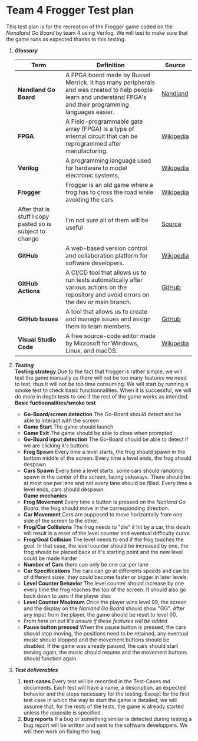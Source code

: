 # Team 4 Frogger Test plan
This test plan is for the recreation of the Frogger game coded on the *Nandland Go Board*  by team 4 using Verilog. We will test to make sure that the game runs as expected thanks to this testing.

1. ***Glossary***

    | Term | Definition | Source |
    | ---- | ---------- | ------ |
    | **Nandland Go Board** | A FPGA board made by Russel Merrick. It has many peripherals and was created to help people learn and understand FPGA's and their programming languages easier.| [Nandland](https://nandland.com/the-go-board/) |
    | **FPGA** | A Field-programmable gate array (FPGA) Is a type of internal circuit that can be reprogrammed after manufacturing. | [Wikipedia](https://en.wikipedia.org/wiki/Field-programmable_gate_array) |
    | **Verilog** | A programming language used for hardware to model electronic systems,  | [Wikipedia](https://en.wikipedia.org/wiki/Verilog) |
    | **Frogger** | Frogger is an old game where a frog has to cross the road while avoiding the cars | [Wikipedia](https://en.wikipedia.org/wiki/Frogger) |
    | After that is stuff I copy pasted so is subject to change | I'm not sure all of them will be useful| [Source](https://www.youtube.com/watch?v=uKeKuaJ4nlw) |
    | **GitHub** | A web-based version control and collaboration platform for software developers. | [Wikipedia](https://en.wikipedia.org/wiki/GitHub) |
    | **GitHub Actions** | A CI/CD tool that allows us to run tests automatically after various actions on the repository and avoid errors on the dev or main branch. | [GitHub](https://docs.github.com/en/actions) |
    | **GitHub Issues** | A tool that allows us to create and manage issues and assign them to team members. | [GitHub](https://docs.github.com/en/issues) |
    | **Visual Studio Code** | A free source-code editor made by Microsoft for Windows, Linux, and macOS. | [Wikipedia](https://en.wikipedia.org/wiki/Visual_Studio_Code) |
2. ***Testing***
\
    **Testing strategy**
    Due to the fact that frogger is rather simple, we will test the game manually as there will not be too many features we need to test, thus it will not be too time consuming. We will start by running a smoke test to check basic functionnalities. When it is successful, we will do more in depth tests to see if the rest of the game works as intended.
\
    **Basic fuctionnalities/smoke test**
    - **Go-Board/screen detection** The Go-Board should detect and be able to interact with the screen
    - **Game Start** The game should launch
    - **Game Exit** The game should be able to close when prompted
    - **Go-Board input detection** The Go-Board should be able to detect if we are clicking it's buttons
    - **Frog Spawn** Every time a level starts, the frog should spawn in the bottom middle of the screen. Every time a level ends, the frog should despawn.
    - **Cars Spawn** Every time a level starts, some cars should randomly spawn in the center of the screen, facing sideways. There should be at most one per lane and not every lane should be filled. Every time a level ends, cars should despawn.
\
    **Game mechanics**
    - **Frog Movement** Every time a button is pressed on the *Nanland Go Board*, the frog should move in the corresponding direction.
    - **Car Movement** Cars are supposed to move horizontally from one side of the screen to the other.
    - **Frog/Car Collisions** The frog needs to "die" if hit by a car, this death will result in a reset of the level counter and eventual difficulty curve.
    - **Frog/Goal Collision** The level needs to end if the frog touches the goal. In that case, the level counter should be increased by one, the frog should be placed back at it's starting point and the new level could be made harder
    - **Number of Cars** there can only be one car per lane
    - **Car Specifications** The cars can go at differents speeds and can be of different sizes, they could become faster or bigger in later levels.
    - **Level Counter Behavior** The level counter should increase by one every time the frog reaches the top of the screen. It should also go back down to zero if the player dies
    - **Level Counter Maximum** Once the player wins level 99, the screen and the display on the *Nanland Go Board* should show "GG". After any input from the player, the game should be reset to level 00.
    - *From here on out it's unsure if these features will be added*
    - **Pause button pressed** When the pause button is pressed, the cars should stop moving, the positions need to be retained, any eventual music should stopped and the movement buttons should be disabled. If the game was already paused, the cars should start moving again, the music should resume and the movement buttons should function again. 

3. ***Test deliverables***

    1. **test-cases**
        Every test will be recorded in the Test-Cases.md documents. Each test will have a name, a description, an expected behavior and the steps necessary for the testing.
        Except for the first test case in which the way to start the game is detailed, we will assume that, for the rests of the tests, the game is already started unless the opposite is specified.
    2. **Bug reports**
        If a bug or something similar is detected during testing a bug report will be written and sent to the software developpers. We will then work on fixing the bug.
